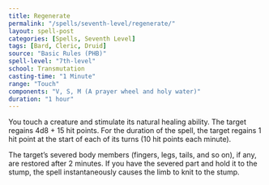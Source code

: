 ```yaml
---
title: Regenerate
permalink: "/spells/seventh-level/regenerate/"
layout: spell-post
categories: [Spells, Seventh Level]
tags: [Bard, Cleric, Druid]
source: "Basic Rules (PHB)"
spell-level: "7th-level"
school: Transmutation
casting-time: "1 Minute"
range: "Touch"
components: "V, S, M (A prayer wheel and holy water)"
duration: "1 hour"
---
```


You touch a creature and stimulate its natural healing ability. The target regains 4d8 + 15 hit points. For the duration of the spell, the target regains 1 hit point at the start of each of its turns (10 hit points each minute).

The target’s severed body members (fingers, legs, tails, and so on), if any, are restored after 2 minutes. If you have the severed part and hold it to the stump, the spell instantaneously causes the limb to knit to the stump.